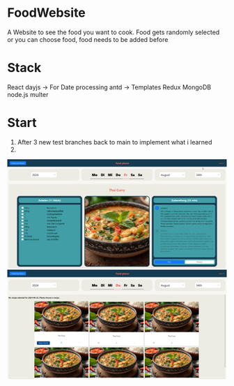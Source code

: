 # FoodWebsite
A Website to see the food you want to cook. Food gets randomly selected or you can choose food, food needs to be added before

# Stack
React
    dayjs -> For Date processing
    antd -> Templates
Redux
MongoDB
node.js
multer

# Start
1. After 3 new test branches back to main to implement what i learned
2. 

![Site Image](/DevGithub/WebsiteExample.png?raw=true "Site Image title")
![Site Image](/DevGithub/WebsiteExample2.png?raw=true "Site2 Image title")

